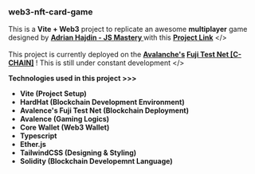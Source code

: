 <h3>web3-nft-card-game</h3>

This is a <b>Vite + Web3</b> project to replicate an awesome <b>multiplayer</b> game designed by <b><a href="https://github.com/adrianhajdin">Adrian Hajdin - JS Mastery
</a></b> with this <b><a href="https://github.com/adrianhajdin/project_web3_battle_game">Project Link</a></b> </>
<br />
<br />
This project is currently deployed on the <b><a href="https://www.avax.network/">Avalanche's</a> <a href="https://docs.avax.network/quickstart/fuji-workflow">Fuji Test Net [C-CHAIN]</a></b> !
This is still under constant development </>
<br />

<b>Technologies used in this project >>></b>
<br />
<b>

<ul>
    <li>Vite (Project Setup)</li>
    <li>HardHat (Blockchain Development Environment)</li>
    <li>Avalence's Fuji Test Net (Blockchain Deployment)</li>
    <li>Avalence (Gaming Logics)</li>
    <li>Core Wallet (Web3 Wallet)</li>
    <li>Typescript</li>
    <li>Ether.js</li>
    <li>TailwindCSS (Designing & Styling)</li>
    <li>Solidity (Blockchain Developemnt Language)</li>
</ul>
</b>
